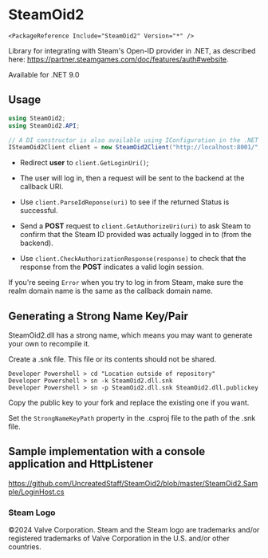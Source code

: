 # SteamOid2
```
<PackageReference Include="SteamOid2" Version="*" />
```

Library for integrating with Steam's Open-ID provider in .NET, as described here: https://partner.steamgames.com/doc/features/auth#website.

Available for .NET 9.0

## Usage
```cs
using SteamOid2;
using SteamOid2.API;

// A DI constructor is also available using IConfiguration in the .NET and .NET Standard targets.
ISteamOid2Client client = new SteamOid2Client("http://localhost:8001/", "http://localhost:8001/openid/login");
```

* Redirect **user** to `client.GetLoginUri()`;

* The user will log in, then a request will be sent to the backend at the callback URI.

* Use `client.ParseIdReponse(uri)` to see if the returned Status is successful.

* Send a **POST** request to `client.GetAuthorizeUri(uri)` to ask Steam to confirm that the Steam ID provided was actually logged in to (from the backend).

* Use `client.CheckAuthorizationResponse(response)` to check that the response from the **POST** indicates a valid login session.

If you're seeing `Error` when you try to log in from Steam, make sure the realm domain name is the same as the callback domain name.

## Generating a Strong Name Key/Pair

SteamOid2.dll has a strong name, which means you may want to generate your own to recompile it.

Create a .snk file. This file or its contents should not be shared.

```
Developer Powershell > cd "Location outside of repository"
Developer Powershell > sn -k SteamOid2.dll.snk
Developer Powershell > sn -p SteamOid2.dll.snk SteamOid2.dll.publickey
```

Copy the public key to your fork and replace the existing one if you want.

Set the `StrongNameKeyPath` property in the .csproj file to the path of the .snk file.

## Sample implementation with a console application and HttpListener
https://github.com/UncreatedStaff/SteamOid2/blob/master/SteamOid2.Sample/LoginHost.cs

### Steam Logo
©2024 Valve Corporation. Steam and the Steam logo are trademarks and/or registered trademarks of Valve Corporation in the U.S. and/or other countries.
